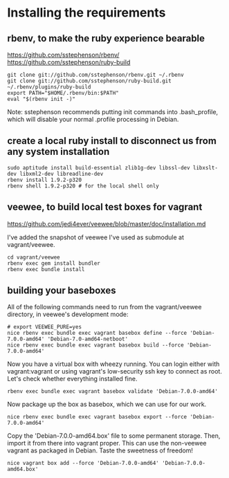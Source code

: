 # Installing the requirements

## rbenv, to make the ruby experience bearable

https://github.com/sstephenson/rbenv/
https://github.com/sstephenson/ruby-build

    git clone git://github.com/sstephenson/rbenv.git ~/.rbenv
    git clone git://github.com/sstephenson/ruby-build.git ~/.rbenv/plugins/ruby-build
    export PATH="$HOME/.rbenv/bin:$PATH"
    eval "$(rbenv init -)"

Note: sstephenson recommends putting init commands into .bash\_profile, which
will disable your normal .profile processing in Debian.

## create a local ruby install to disconnect us from any system installation

    sudo aptitude install build-essential zlib1g-dev libssl-dev libxslt-dev libxml2-dev libreadline-dev
    rbenv install 1.9.2-p320
    rbenv shell 1.9.2-p320 # for the local shell only

## veewee, to build local test boxes for vagrant

https://github.com/jedi4ever/veewee/blob/master/doc/installation.md

I've added the snapshot of veewee I've used as submodule at vagrant/veewee.

    cd vagrant/veewee
    rbenv exec gem install bundler
    rbenv exec bundle install

## building your baseboxes

All of the following commands need to run from the vagrant/veewee directory, in
veewee's development mode:

    # export VEEWEE_PURE=yes
    nice rbenv exec bundle exec vagrant basebox define --force 'Debian-7.0.0-amd64' 'Debian-7.0-amd64-netboot'
    nice rbenv exec bundle exec vagrant basebox build --force 'Debian-7.0.0-amd64'
    
Now you have a virtual box with wheezy running. You can login either with
vagrant:vagrant or using vagrant's low-security ssh key to connect as root.
Let's check whether everything installed fine.

    rbenv exec bundle exec vagrant basebox validate 'Debian-7.0.0-amd64'

Now package up the box as basebox, which we can use for our work.

    nice rbenv exec bundle exec vagrant basebox export --force 'Debian-7.0.0-amd64'

Copy the 'Debian-7.0.0-amd64.box' file to some permanent storage.
Then, import it from there into vagrant proper. This can use the non-veewee
vagrant as packaged in Debian. Taste the sweetness of freedom!

    nice vagrant box add --force 'Debian-7.0.0-amd64' 'Debian-7.0.0-amd64.box'

